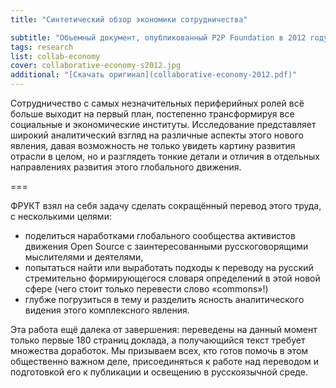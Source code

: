 ```yaml
---
title: "Синтетический обзор экономики сотрудничества"

subtitle: "Объемный документ, опубликованный P2P Foundation в 2012 году, подводит итоги многолетних исследований стремительно развивающегося, но не всегда заметного современным социологам и экономистам, сектора культуры и экономики."
tags: research
list: collab-economy
cover: collaborative-economy-s2012.jpg
additional: "[Скачать оригинал](collaborative-economy-2012.pdf)"
---
```


Сотрудничество с самых незначительных периферийных ролей всё больше выходит на первый план, постепенно трансформируя все социальные и экономические институты. Исследование представляет широкий аналитический взгляд на различные аспекты этого нового явления, давая возможность не только увидеть картину развития отрасли в целом, но и разглядеть тонкие детали и отличия в отдельных направлениях развития этого глобального движения.

===

ФРУКТ взял на себя задачу сделать сокращённый перевод этого труда, с несколькими целями:

- поделиться наработками глобального сообщества активистов движения Open Source с заинтересованными русскоговорящими мыслителями и деятелями,
- попытаться найти или выработать подходы к переводу на русский стремительно формирующегося словаря определений в этой новой сфере (чего стоит только перевести слово «commons»!)
- глубже погрузиться в тему и разделить ясность аналитического видения этого комплексного явления.

Эта работа ещё далека от завершения: переведены на данный момент только первые 180 страниц доклада, а получающийся текст требует множества доработок. Мы призываем всех, кто готов помочь в этом общественно важном деле, присоединяться к работе над переводом и подготовкой его к публикации и освещению в русскоязычной среде.
